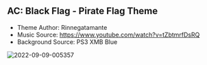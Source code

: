 ## AC: Black Flag - Pirate Flag Theme ##
- Theme Author: Rinnegatamante 
- Music Source: https://www.youtube.com/watch?v=tZbtmrfDsRQ
- Background Source: PS3 XMB Blue

![2022-09-09-005357](https://user-images.githubusercontent.com/82458228/189245269-30d13aa5-6f1f-43e3-bbc0-f0eec959213c.png)
